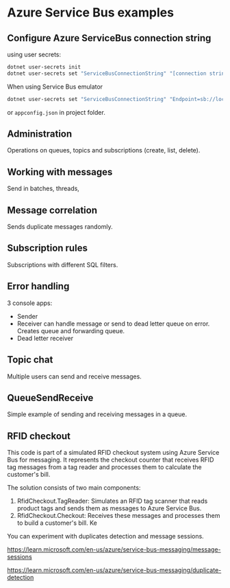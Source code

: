 # Azure Service Bus examples

## Configure Azure ServiceBus connection string

using user secrets:
```bash
dotnet user-secrets init
dotnet user-secrets set "ServiceBusConnectionString" "[connection string value]" 
```

When using Service Bus emulator
```bash
dotnet user-secrets set "ServiceBusConnectionString" "Endpoint=sb://localhost;SharedAccessKeyName=RootManageSharedAccessKey;SharedAccessKey=SAS_KEY_VALUE;UseDevelopmentEmulator=true;"

```

or `appconfig.json` in project folder.

## Administration

Operations on queues, topics and subscriptions (create, list, delete).

## Working with messages

Send in batches, threads, 

## Message correlation

Sends duplicate messages randomly.

## Subscription rules

Subscriptions with different SQL filters.

## Error handling

3 console apps:
- Sender
- Receiver can handle message or send to dead letter queue on error.
Creates queue and forwarding queue.
- Dead letter receiver 

## Topic chat

Multiple users can send and receive messages.

## QueueSendReceive

Simple example of sending and receiving messages in a queue.

## RFID checkout 

This code is part of a simulated RFID checkout system using Azure Service Bus for messaging. It represents the checkout counter that receives RFID tag messages from a tag reader and processes them to calculate the customer's bill.

The solution consists of two main components:
1.	RfidCheckout.TagReader: Simulates an RFID tag scanner that reads product tags and sends them as messages to Azure Service Bus.
2.	RfidCheckout.Checkout: Receives these messages and processes them to build a customer's bill.
Ke

You can experiment with duplicates detection and message sessions.	

https://learn.microsoft.com/en-us/azure/service-bus-messaging/message-sessions

https://learn.microsoft.com/en-us/azure/service-bus-messaging/duplicate-detection
